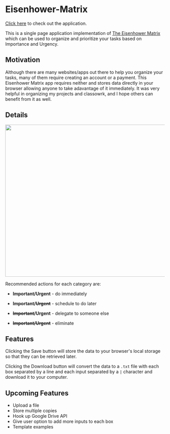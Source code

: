# Eisenhower-Matrix

[Click here](https://shabnamrahmed.github.io/eisenhower-matrix/) to check out the application.  

This is a single page application implementation of [The Eisenhower Matrix](https://en.wikipedia.org/wiki/Time_management#The_Eisenhower_Method) which can be used to organize and prioritize your tasks based on Importance and Urgency.

## Motivation

Although there are many websites/apps out there to help you organize your tasks, many of them require creating an account or a payment.  This Eisenhower Matrix app requires neither and stores data directly in your browser allowing anyone to take adavantage of it immediately.  It was very helpful in organizing my projects and classowrk, and I hope others can benefit from it as well.

## Details

<p align="center"><img src="https://user-images.githubusercontent.com/45129081/77263408-a04fad00-6c6e-11ea-8690-89d8b94cba9d.png" width="640" height="480"/></p>

Recommended actions for each category are:

 - **Important/Urgent** - do immediately

 - **Important/~~Urgent~~** - schedule to do later

 - **~~Important~~/Urgent** - delegate to someone else

 - **~~Important/Urgent~~** - eliminate

## Features

Clicking the Save button will store the data to your browser's local storage so that they can be retrieved later.

Clicking the Download button will convert the data to a `.txt` file with each box separated by a line and each input separated by a `|` character and download it to your computer.  

## Upcoming Features

 - Upload a file
 - Store multiple copies
 - Hook up Google Drive API
 - Give user option to add more inputs to each box
 - Template examples
 

